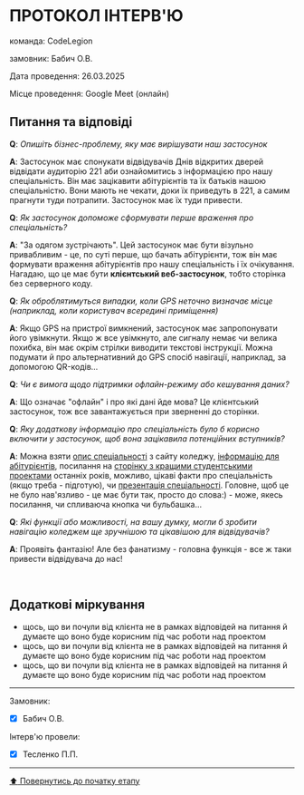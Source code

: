 # ПРОТОКОЛ ІНТЕРВ'Ю

команда: CodeLegion

замовник: Бабич О.В.

Дата проведення: 26.03.2025

Місце проведення: Google Meet (онлайн)

## Питання та відповіді

**Q**: *Опишіть бізнес-проблему, яку має вирішувати наш застосунок*

**A**: Застосунок має спонукати відвідувачів Днів відкритих дверей відвідати аудиторію 221 аби ознайомитись з інформацією про нашу спеціальність. Він має зацікавити абітурієнтів та їх батьків нашою спеціальністю. Вони мають не чекати, доки їх приведуть в 221, а самим прагнути туди потрапити. Застосунок має їх туди привести.

**Q**: *Як застосунок допоможе сформувати перше враження про спеціальність?*

**A**: "За одягом зустрічають". Цей застосунок має бути візульно привабливим - це, по суті перше, що бачать абітурієнти, тож він має формувати враження абітурієнтів про нашу спеціальність і їх очікування. Нагадаю, що це має бути **клієнтський веб-застосунок**, тобто сторінка без серверного коду.

**Q**: *Як оброблятимуться випадки, коли GPS неточно визначає місце (наприклад, коли користувач всередині приміщення)*

**A**: Якщо GPS на пристрої вимкнений, застосунок має запропонувати його увімкнути. Якщо ж все увімкнуто, але сигналу немає чи велика похибка, він має окрім стрілки виводити текстові інструкції. Можна подумати й про альтернативний до GPS спосіб навігації, наприклад, за допомогою QR-кодів...

**Q**: *Чи є вимога щодо підтримки офлайн-режиму або кешування даних?*

**A**: Що означає "офлайн" і про які дані йде мова? Це клієнтський застосунок, тож все завантажується при зверненні до сторінки.

**Q**: *Яку додаткову інформацію про спеціальність було б корисно включити у застосунок, щоб вона зацікавила потенційних вступників?*

**A**: Можна взяти [опис спеціальності](https://sites.google.com/polytechnic.co.cc/main/%D0%B0%D0%B1%D1%96%D1%82%D1%83%D1%80%D1%96%D1%94%D0%BD%D1%82%D0%B0%D0%BC/%D0%BE%D0%B3%D0%BB%D1%8F%D0%B4-%D1%81%D0%BF%D0%B5%D1%86%D1%96%D0%B0%D0%BB%D1%8C%D0%BD%D0%BE%D1%81%D1%82%D0%B5%D0%B9?authuser=0#h.ho48gail8chq) з сайту коледжу, [інформацію для абітурієнтів](https://sites.google.com/polytechnic.co.cc/main/%D0%B0%D0%B1%D1%96%D1%82%D1%83%D1%80%D1%96%D1%94%D0%BD%D1%82%D0%B0%D0%BC?authuser=0), посилання на [сторінку з кращими студентськими проектами](https://sites.google.com/polytechnic.co.cc/science) останніх років, можливо, цікаві факти про спеціальність (якщо треба - підготую), чи [презентація спеціальності](https://docs.google.com/presentation/d/e/2PACX-1vTQ0e0g5Fh1bJ4dlvs-V6fQ8gh16CSWqx-MTOBG7C9q4qpKl1FNjgAaossoJbnYWpfg3CA1bulwLJX3/pub?start=true&loop=true&delayms=3000). Головне, щоб це не було нав'язливо - це має бути так, просто до слова:) - може, якесь посилання, чи спливаюча кнопка чи бульбашка...

**Q**: *Які функції або можливості, на вашу думку, могли б зробити навігацію коледжем ще зручнішою та цікавішою для відвідувачів?*

**A**: Проявіть фантазію! Але без фанатизму - головна функція - все ж таки привести відвідувача до нас!

<br>

## Додаткові міркування
* щось, що ви почули від клієнта не в рамках відповідей на питання й думаєте що воно буде корисним під час роботи над проектом
* щось, що ви почули від клієнта не в рамках відповідей на питання й думаєте що воно буде корисним під час роботи над проектом
* щось, що ви почули від клієнта не в рамках відповідей на питання й думаєте що воно буде корисним під час роботи над проектом

---
Замовник: 		
- [x] Бабич О.В.

Інтерв'ю провели:			

- [x] Тесленко П.П.

---
[:arrow_up: Повернутись до початку етапу](/docs/1.Envisioning/README.md)
